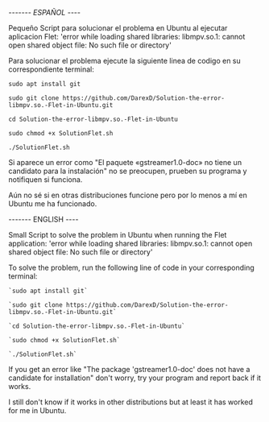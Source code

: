 *------- ESPAÑOL ----*

Pequeño Script para solucionar el problema en Ubuntu al ejecutar aplicacion Flet: 'error while loading shared libraries: libmpv.so.1: cannot open shared object file: No such file or directory' 

Para solucionar el problema ejecute la siguiente linea de codigo en su correspondiente terminal:

```
sudo apt install git

sudo git clone https://github.com/DarexD/Solution-the-error-libmpv.so.-Flet-in-Ubuntu.git

cd Solution-the-error-libmpv.so.-Flet-in-Ubuntu

sudo chmod +x SolutionFlet.sh

./SolutionFlet.sh
```

Si aparece un error como "El paquete «gstreamer1.0-doc» no tiene un candidato para la instalación" no se preocupen, prueben su programa y notifiquen si funciona.

Aún no sé si en otras distribuciones funcione pero por lo menos a mí en Ubuntu me ha funcionado.

------- ENGLISH ----

Small Script to solve the problem in Ubuntu when running the Flet application: 'error while loading shared libraries: libmpv.so.1: cannot open shared object file: No such file or directory'

To solve the problem, run the following line of code in your corresponding terminal:
```
`sudo apt install git`

`sudo git clone https://github.com/DarexD/Solution-the-error-libmpv.so.-Flet-in-Ubuntu.git`

`cd Solution-the-error-libmpv.so.-Flet-in-Ubuntu`

`sudo chmod +x SolutionFlet.sh`

`./SolutionFlet.sh`
```

If you get an error like "The package 'gstreamer1.0-doc' does not have a candidate for installation" don't worry, try your program and report back if it works.

I still don't know if it works in other distributions but at least it has worked for me in Ubuntu.
